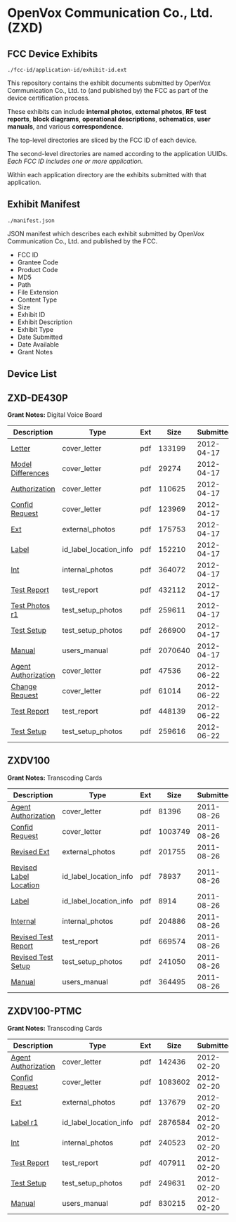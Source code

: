 # OpenVox Communication Co., Ltd. (ZXD)
## FCC Device Exhibits

```
./fcc-id/application-id/exhibit-id.ext
```

This repository contains the exhibit documents submitted by OpenVox Communication Co., Ltd. to (and published by) the FCC as part of the device certification process.

These exhibits can include **internal photos**, **external photos**, **RF test reports**, **block diagrams**, **operational descriptions**, **schematics**, **user manuals**, and various **correspondence**.

The top-level directories are sliced by the FCC ID of each device.

The second-level directories are named according to the application UUIDs. *Each FCC ID includes one or more application.*

Within each application directory are the exhibits submitted with that application. 

## Exhibit Manifest

```
./manifest.json
```

JSON manifest which describes each exhibit submitted by OpenVox Communication Co., Ltd. and published by the FCC.

- FCC ID
- Grantee Code
- Product Code
- MD5
- Path
- File Extension
- Content Type
- Size
- Exhibit ID
- Exhibit Description
- Exhibit Type
- Date Submitted
- Date Available
- Grant Notes

## Device List
## ZXD-DE430P
**Grant Notes:** Digital Voice Board

| Description | Type | Ext | Size | Submitted | Available |
| ----------- | ---- | --- | ---- | --------- | --------- |
| [Letter](ZXD-DE430P/ccc8ee09ddba28c2b376b8078581ef48/1678280.pdf) | cover_letter | pdf | 133199 | 2012-04-17 | 2012-04-17 |
| [Model Differences](ZXD-DE430P/ccc8ee09ddba28c2b376b8078581ef48/1678283.pdf) | cover_letter | pdf | 29274 | 2012-04-17 | 2012-04-17 |
| [Authorization](ZXD-DE430P/ccc8ee09ddba28c2b376b8078581ef48/1678285.pdf) | cover_letter | pdf | 110625 | 2012-04-17 | 2012-04-17 |
| [Confid Request](ZXD-DE430P/ccc8ee09ddba28c2b376b8078581ef48/1678286.pdf) | cover_letter | pdf | 123969 | 2012-04-17 | 2012-04-17 |
| [Ext](ZXD-DE430P/ccc8ee09ddba28c2b376b8078581ef48/1678288.pdf) | external_photos | pdf | 175753 | 2012-04-17 | 2012-04-17 |
| [Label](ZXD-DE430P/ccc8ee09ddba28c2b376b8078581ef48/1678290.pdf) | id_label_location_info | pdf | 152210 | 2012-04-17 | 2012-04-17 |
| [Int](ZXD-DE430P/ccc8ee09ddba28c2b376b8078581ef48/1678289.pdf) | internal_photos | pdf | 364072 | 2012-04-17 | 2012-04-17 |
| [Test Report](ZXD-DE430P/ccc8ee09ddba28c2b376b8078581ef48/1678284.pdf) | test_report | pdf | 432112 | 2012-04-17 | 2012-04-17 |
| [Test Photos r1](ZXD-DE430P/ccc8ee09ddba28c2b376b8078581ef48/1678279.pdf) | test_setup_photos | pdf | 259611 | 2012-04-17 | 2012-04-17 |
| [Test Setup](ZXD-DE430P/ccc8ee09ddba28c2b376b8078581ef48/1678282.pdf) | test_setup_photos | pdf | 266900 | 2012-04-17 | 2012-04-17 |
| [Manual](ZXD-DE430P/ccc8ee09ddba28c2b376b8078581ef48/1678292.pdf) | users_manual | pdf | 2070640 | 2012-04-17 | 2012-04-17 |
| [Agent Authorization](ZXD-DE430P/56d210a5b41a8f1d65794c92b7430e67/1729150.pdf) | cover_letter | pdf | 47536 | 2012-06-22 | 2012-06-22 |
| [Change Request](ZXD-DE430P/56d210a5b41a8f1d65794c92b7430e67/1729151.pdf) | cover_letter | pdf | 61014 | 2012-06-22 | 2012-06-22 |
| [Test Report](ZXD-DE430P/56d210a5b41a8f1d65794c92b7430e67/1729149.pdf) | test_report | pdf | 448139 | 2012-06-22 | 2012-06-22 |
| [Test Setup](ZXD-DE430P/56d210a5b41a8f1d65794c92b7430e67/1729148.pdf) | test_setup_photos | pdf | 259616 | 2012-06-22 | 2012-06-22 |
## ZXDV100
**Grant Notes:** Transcoding Cards

| Description | Type | Ext | Size | Submitted | Available |
| ----------- | ---- | --- | ---- | --------- | --------- |
| [Agent Authorization](ZXDV100/45d333e5bc68756e4a161e920aefe1dd/1530143.pdf) | cover_letter | pdf | 81396 | 2011-08-26 | 2011-08-26 |
| [Confid Request](ZXDV100/45d333e5bc68756e4a161e920aefe1dd/1530144.pdf) | cover_letter | pdf | 1003749 | 2011-08-26 | 2011-08-26 |
| [Revised Ext](ZXDV100/45d333e5bc68756e4a161e920aefe1dd/1530146.pdf) | external_photos | pdf | 201755 | 2011-08-26 | 2011-08-26 |
| [Revised Label Location](ZXDV100/45d333e5bc68756e4a161e920aefe1dd/1530147.pdf) | id_label_location_info | pdf | 78937 | 2011-08-26 | 2011-08-26 |
| [Label](ZXDV100/45d333e5bc68756e4a161e920aefe1dd/1530151.pdf) | id_label_location_info | pdf | 8914 | 2011-08-26 | 2011-08-26 |
| [Internal](ZXDV100/45d333e5bc68756e4a161e920aefe1dd/1530150.pdf) | internal_photos | pdf | 204886 | 2011-08-26 | 2011-08-26 |
| [Revised Test Report](ZXDV100/45d333e5bc68756e4a161e920aefe1dd/1530148.pdf) | test_report | pdf | 669574 | 2011-08-26 | 2011-08-26 |
| [Revised Test Setup](ZXDV100/45d333e5bc68756e4a161e920aefe1dd/1530149.pdf) | test_setup_photos | pdf | 241050 | 2011-08-26 | 2011-08-26 |
| [Manual](ZXDV100/45d333e5bc68756e4a161e920aefe1dd/1530154.pdf) | users_manual | pdf | 364495 | 2011-08-26 | 2011-08-26 |
## ZXDV100-PTMC
**Grant Notes:** Transcoding Cards

| Description | Type | Ext | Size | Submitted | Available |
| ----------- | ---- | --- | ---- | --------- | --------- |
| [Agent Authorization](ZXDV100-PTMC/7085f439df0348e55fde7e9687cf8baa/1639864.pdf) | cover_letter | pdf | 142436 | 2012-02-20 | 2012-02-20 |
| [Confid Request](ZXDV100-PTMC/7085f439df0348e55fde7e9687cf8baa/1639865.pdf) | cover_letter | pdf | 1083602 | 2012-02-20 | 2012-02-20 |
| [Ext](ZXDV100-PTMC/7085f439df0348e55fde7e9687cf8baa/1639866.pdf) | external_photos | pdf | 137679 | 2012-02-20 | 2012-02-20 |
| [Label r1](ZXDV100-PTMC/7085f439df0348e55fde7e9687cf8baa/1639859.pdf) | id_label_location_info | pdf | 2876584 | 2012-02-20 | 2012-02-20 |
| [Int](ZXDV100-PTMC/7085f439df0348e55fde7e9687cf8baa/1639867.pdf) | internal_photos | pdf | 240523 | 2012-02-20 | 2012-02-20 |
| [Test Report](ZXDV100-PTMC/7085f439df0348e55fde7e9687cf8baa/1639862.pdf) | test_report | pdf | 407911 | 2012-02-20 | 2012-02-20 |
| [Test Setup](ZXDV100-PTMC/7085f439df0348e55fde7e9687cf8baa/1639863.pdf) | test_setup_photos | pdf | 249631 | 2012-02-20 | 2012-02-20 |
| [Manual](ZXDV100-PTMC/7085f439df0348e55fde7e9687cf8baa/1639869.pdf) | users_manual | pdf | 830215 | 2012-02-20 | 2012-02-20 |
